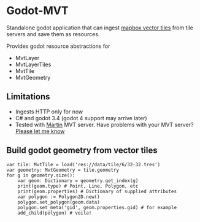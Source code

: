 # Godot-MVT

Standalone godot application that can ingest [mapbox vector tiles](https://docs.mapbox.com/data/tilesets/guides/vector-tiles-introduction/) from tile servers and save them as resources.

Provides godot resource abstractions for
* MvtLayer
* MvtLayerTiles
* MvtTile
* MvtGeometry

## Limitations

* Ingests HTTP only for now
* C# and godot 3.4 (godot 4 support may arrive later)
* Tested with [Martin](https://github.com/maplibre/martin) MVT server. Have problems with your MVT server? [Please let me know](https://github.com/Paperback/Godot-MVT/issues)

## Build godot geometry from vector tiles
```gdscript
var tile: MvtTile = load('res://data/tile/6/32-32.tres')
var geometry: MvtGeometry = tile.geometry
for g in geometry.size():
	var geom: Dictionary = geometry.get_index(g)
	print(geom.type) # Point, Line, Polygon, etc
	print(geom.properties) # Dictionary of supplied attributes
	var polygon := Polygon2D.new()
	polygon.set_polygon(geom.data)
	polygon.set_meta('gid', geom.properties.gid) # for example
	add_child(polygon) # voila!
```
